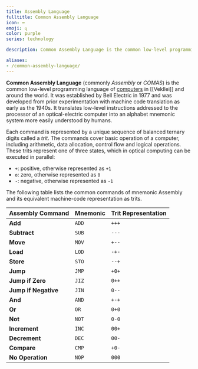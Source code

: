 ```yaml
---
title: Assembly Language
fulltitle: Common Assembly Language
icon: ⌨️
emoji: ɋ
color: purple
series: technology

description: Common Assembly Language is the common low-level programming language of computers in Vekllei and around the world.

aliases:
- /common-assembly-language/
---
```

**Common Assembly Language** (commonly *Assembly* or *COMAS*) is the common low-level programming language of [computers](/computers/) in [[Vekllei]] and around the world. It was established by Bell Electric in 1977 and was developed from prior experimentation with machine code translation as early as the 1940s. It translates low-level instructions addressed to the processor of an optical-electric computer into an alphabet mnemonic system more easily understood by humans.

Each command is represented by a unique sequence of balanced ternary digits called a *trit*. The commands cover basic operation of a computer, including arithmetic, data allocation, control flow and logical operations. These trits represent one of three states, which in optical computing can be executed in parallel:

* `+`: positive, otherwise represented as `+1`
* `o`: zero, otherwise represented as `0`
* `-`: negative, otherwise represented as `-1`

The following table lists the common commands of mnemonic Assembly and its equivalent machine-code representation as trits.

| **Assembly Command** | **Mnemonic** | **Trit Representation** |
|----------------------|--------------|-------------------------------------|
| **Add**              | `ADD`        | `+++`                               |
| **Subtract**         | `SUB`        | `---`                               |
| **Move**             | `MOV`        | `+--`                               |
| **Load**             | `LOD`         | `-+-`                               |
| **Store**            | `STO`         | `--+`                               |
| **Jump**             | `JMP`        | `+0+`                               |
| **Jump if Zero**     | `JIZ`         | `0++`                               |
| **Jump if Negative** | `JIN`         | `0--`                               |
| **And**              | `AND`        | `+-+`                               |
| **Or**               | `OR`         | `0+0`                               |
| **Not**              | `NOT`        | `0-0`                               |
| **Increment**        | `INC`        | `00+`                               |
| **Decrement**        | `DEC`        | `00-`                               |
| **Compare**          | `CMP`        | `+0-`                               |
| **No Operation**     | `NOP`        | `000`                               |
